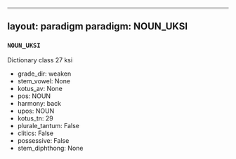 
---
layout: paradigm
paradigm: NOUN_UKSI
---
### ` NOUN_UKSI `

Dictionary class 27 ksi
* grade_dir: weaken
* stem_vowel: None
* kotus_av: None
* pos: NOUN
* harmony: back
* upos: NOUN
* kotus_tn: 29
* plurale_tantum: False
* clitics: False
* possessive: False
* stem_diphthong: None
